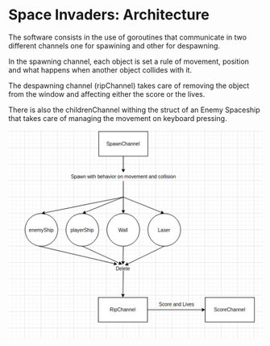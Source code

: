 # Space Invaders: Architecture

The software consists in the use of goroutines that communicate in two different channels one for spawining and other for despawning. 

In the spawning channel, each object is set a rule of movement, position and what happens when another object collides with it.

The despawning channel (ripChannel) takes care of removing the object from the window and affecting either the score or the lives. 

There is also the childrenChannel withing the struct of an Enemy Spaceship that takes care of managing the movement on keyboard pressing. 


![](diagram.png)

